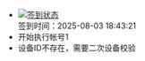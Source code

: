 - [![签到状态](https://github.com/womade/Cloud189-Actions/actions/workflows/main.yml/badge.svg?branch=main)](https://github.com/womade/Cloud189-Actions/actions/workflows/main.yml) <br> 签到时间：2025-08-03 18:43:21
- 开始执行帐号1
- 设备ID不存在，需要二次设备校验
